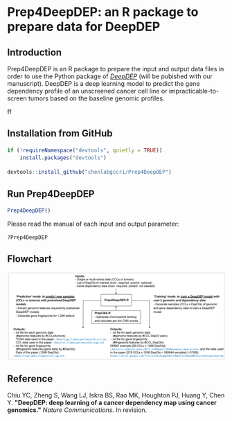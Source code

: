 # Prep4DeepDEP: an R package to prepare data for DeepDEP

## Introduction

Prep4DeepDEP is an R package  to prepare the input and output data files in order to use the Python package of [*DeepDEP*](https://codeocean.com/capsule/3348251/tree/v1) (will be pubished with our manuscript). DeepDEP is a deep learning model to predict the gene dependency profile of an unscreened cancer cell line or impracticable-to-screen tumors based on the baseline genomic profiles.

ff

## Installation from GitHub ##
```R
if (!requireNamespace("devtools", quietly = TRUE))
    install.packages("devtools")

devtools::install_github("chenlabgccri/Prep4DeepDEP")
```
## Run Prep4DeepDEP ##
```R
Prep4DeepDEP()
```
Please read the manual of each input and output parameter:
```R
?Prep4DeepDEP
```

## Flowchart
<img align="center" src="./sketch/Prep4DeepDEP.png?raw=true">

## Reference
Chiu YC, Zheng S, Wang LJ, Iskra BS, Rao MK, Houghton PJ, Huang Y, Chen Y.
**"DeepDEP: deep learning of a cancer dependency map using cancer genomics."**
*Nature Communications.* In revision.
